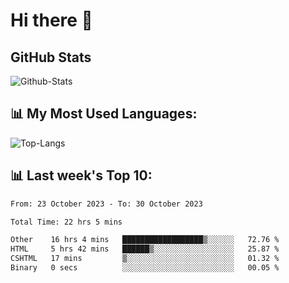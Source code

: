 # Hi there 👋

## GitHub Stats
![Github-Stats](https://github-readme-stats-sigma-five.vercel.app/api?username=ltorson&show_icons=true&theme=radical&count_private=true)

## 📊 My Most Used Languages:
![Top-Langs](https://github-readme-stats-sigma-five.vercel.app/api/top-langs/?username=LTorson&layout=compact&langs_count=10)

## 📊 Last week's Top 10:
<!--START_SECTION:waka-->

```txt
From: 23 October 2023 - To: 30 October 2023

Total Time: 22 hrs 5 mins

Other    16 hrs 4 mins   ██████████████████▒░░░░░░   72.76 %
HTML     5 hrs 42 mins   ██████▒░░░░░░░░░░░░░░░░░░   25.87 %
CSHTML   17 mins         ▒░░░░░░░░░░░░░░░░░░░░░░░░   01.32 %
Binary   0 secs          ░░░░░░░░░░░░░░░░░░░░░░░░░   00.05 %
```

<!--END_SECTION:waka-->
